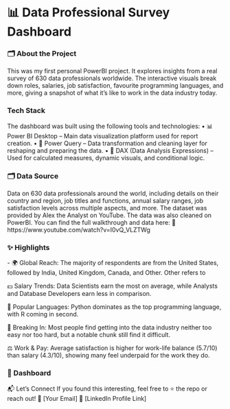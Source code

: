 # 📊 Data Professional Survey Dashboard

<h3> 🗂️ About the Project </h3>
This was my first personal PowerBI project. It explores insights from a real survey of 630 data professionals worldwide. The interactive visuals break down roles, salaries, job satisfaction, favourite programming languages, and more, giving a snapshot of what it’s like to work in the data industry today.

<h3> Tech Stack </h3>
The dashboard was built using the following tools and technologies:
• 📊 Power BI Desktop – Main data visualization platform used for report creation.
• 📂 Power Query – Data transformation and cleaning layer for reshaping and preparing the data.
• 🧠 DAX (Data Analysis Expressions) – Used for calculated measures, dynamic visuals, and conditional logic.

<h3> 🗂️ Data Source </h3>
Data on 630 data professionals around the world, including details on their country and region, job titles and functions, annual salary ranges, job satisfaction levels across multiple aspects, and more. The dataset was provided by Alex the Analyst on YouTube. The data was also cleaned on PowerBI. You can find the full walkthrough and data here:
🔗 https://www.youtube.com/watch?v=I0vQ_VLZTWg

<h3> ✨ Highlights </h3>
- 🌍 Global Reach: The majority of respondents are from the United States, followed by India, United Kingdom, Canada, and Other. Other refers to 

💵 Salary Trends: Data Scientists earn the most on average, while Analysts and Database Developers earn less in comparison.

🐍 Popular Languages: Python dominates as the top programming language, with R coming in second.

🚪 Breaking In: Most people find getting into the data industry neither too easy nor too hard, but a notable chunk still find it difficult.

⚖️ Work & Pay: Average satisfaction is higher for work-life balance (5.7/10) than salary (4.3/10), showing many feel underpaid for the work they do.

<h3> 📸 Dashboard </h3>




📬 Let’s Connect
If you found this interesting, feel free to ⭐️ the repo or reach out!
📧 [Your Email]
🔗 [LinkedIn Profile Link]

